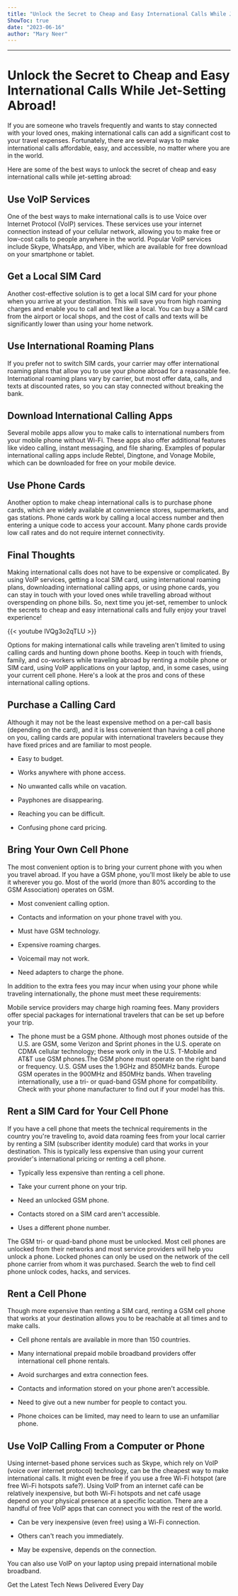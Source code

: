 ```yaml
---
title: "Unlock the Secret to Cheap and Easy International Calls While Jet-Setting Abroad!"
ShowToc: true 
date: "2023-06-16"
author: "Mary Neer"
---
```

*****
# Unlock the Secret to Cheap and Easy International Calls While Jet-Setting Abroad!

If you are someone who travels frequently and wants to stay connected with your loved ones, making international calls can add a significant cost to your travel expenses. Fortunately, there are several ways to make international calls affordable, easy, and accessible, no matter where you are in the world.

Here are some of the best ways to unlock the secret of cheap and easy international calls while jet-setting abroad:

## Use VoIP Services

One of the best ways to make international calls is to use Voice over Internet Protocol (VoIP) services. These services use your internet connection instead of your cellular network, allowing you to make free or low-cost calls to people anywhere in the world. Popular VoIP services include Skype, WhatsApp, and Viber, which are available for free download on your smartphone or tablet.

## Get a Local SIM Card

Another cost-effective solution is to get a local SIM card for your phone when you arrive at your destination. This will save you from high roaming charges and enable you to call and text like a local. You can buy a SIM card from the airport or local shops, and the cost of calls and texts will be significantly lower than using your home network.

## Use International Roaming Plans

If you prefer not to switch SIM cards, your carrier may offer international roaming plans that allow you to use your phone abroad for a reasonable fee. International roaming plans vary by carrier, but most offer data, calls, and texts at discounted rates, so you can stay connected without breaking the bank.

## Download International Calling Apps

Several mobile apps allow you to make calls to international numbers from your mobile phone without Wi-Fi. These apps also offer additional features like video calling, instant messaging, and file sharing. Examples of popular international calling apps include Rebtel, Dingtone, and Vonage Mobile, which can be downloaded for free on your mobile device.

## Use Phone Cards

Another option to make cheap international calls is to purchase phone cards, which are widely available at convenience stores, supermarkets, and gas stations. Phone cards work by calling a local access number and then entering a unique code to access your account. Many phone cards provide low call rates and do not require internet connectivity.

## Final Thoughts

Making international calls does not have to be expensive or complicated. By using VoIP services, getting a local SIM card, using international roaming plans, downloading international calling apps, or using phone cards, you can stay in touch with your loved ones while travelling abroad without overspending on phone bills. So, next time you jet-set, remember to unlock the secrets to cheap and easy international calls and fully enjoy your travel experience!

{{< youtube IVQg3o2qTLU >}} 




Options for making international calls while traveling aren't limited to using calling cards and hunting down phone booths. Keep in touch with friends, family, and co-workers while traveling abroad by renting a mobile phone or SIM card, using VoIP applications on your laptop, and, in some cases, using your current cell phone. Here's a look at the pros and cons of these international calling options.

 
##   Purchase a Calling Card  
 

Although it may not be the least expensive method on a per-call basis (depending on the card), and it is less convenient than having a cell phone on you, calling cards are popular with international travelers because they have fixed prices and are familiar to most people.

 
- Easy to budget.
 - Works anywhere with phone access.
 - No unwanted calls while on vacation.

 
- Payphones are disappearing.
 - Reaching you can be difficult.
 - Confusing phone card pricing.

 
##   Bring Your Own Cell Phone  
 

The most convenient option is to bring your current phone with you when you travel abroad. If you have a GSM phone, you'll most likely be able to use it wherever you go. Most of the world (more than 80% according to the GSM Association) operates on GSM.

 
- Most convenient calling option.
 - Contacts and information on your phone travel with you.

 
- Must have GSM technology.
 - Expensive roaming charges.
 - Voicemail may not work.
 - Need adapters to charge the phone.

 

In addition to the extra fees you may incur when using your phone while traveling internationally, the phone must meet these requirements:

 
Mobile service providers may charge high roaming fees. Many providers offer special packages for international travelers that can be set up before your trip.
 
- The phone must be a GSM phone. Although most phones outside of the U.S. are GSM, some Verizon and Sprint phones in the U.S. operate on CDMA cellular technology; these work only in the U.S. T-Mobile and AT&T use GSM phones.The GSM phone must operate on the right band or frequency. U.S. GSM uses the 1.9GHz and 850MHz bands. Europe GSM operates in the 900MHz and 850MHz bands. When traveling internationally, use a tri- or quad-band GSM phone for compatibility. Check with your phone manufacturer to find out if your model has this.

 
##   Rent a SIM Card for Your Cell Phone  
 

If you have a cell phone that meets the technical requirements in the country you're traveling to, avoid data roaming fees from your local carrier by renting a SIM (subscriber identity module) card that works in your destination. This is typically less expensive than using your current provider's international pricing or renting a cell phone.

 
- Typically less expensive than renting a cell phone.
 - Take your current phone on your trip.

 
- Need an unlocked GSM phone.
 - Contacts stored on a SIM card aren't accessible.
 - Uses a different phone number.

 

The GSM tri- or quad-band phone must be unlocked. Most cell phones are unlocked from their networks and most service providers will help you unlock a phone. Locked phones can only be used on the network of the cell phone carrier from whom it was purchased. Search the web to find cell phone unlock codes, hacks, and services.

 
##   Rent a Cell Phone  
 

Though more expensive than renting a SIM card, renting a GSM cell phone that works at your destination allows you to be reachable at all times and to make calls.

 
- Cell phone rentals are available in more than 150 countries.
 - Many international prepaid mobile broadband providers offer international cell phone rentals.
 - Avoid surcharges and extra connection fees.

 
- Contacts and information stored on your phone aren't accessible.
 - Need to give out a new number for people to contact you.
 - Phone choices can be limited, may need to learn to use an unfamiliar phone.

 
##   Use VoIP Calling From a Computer or Phone  
 

Using internet-based phone services such as Skype, which rely on VoIP (voice over internet protocol) technology, can be the cheapest way to make international calls. It might even be free if you use a free Wi-Fi hotspot (are free Wi-Fi hotspots safe?). Using VoIP from an internet café can be relatively inexpensive, but both Wi-Fi hotspots and net café usage depend on your physical presence at a specific location. There are a handful of free VoIP apps that can connect you with the rest of the world.

 
- Can be very inexpensive (even free) using a Wi-Fi connection.

 
- Others can't reach you immediately.
 - May be expensive, depends on the connection.

 

You can also use VoIP on your laptop using prepaid international mobile broadband.

 

Get the Latest Tech News Delivered Every Day




